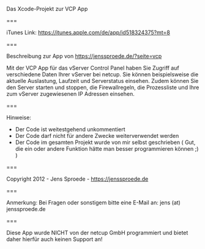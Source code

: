 Das Xcode-Projekt zur VCP App

===

iTunes Link: https://itunes.apple.com/de/app/id518324375?mt=8

===

Beschreibung zur App von https://jenssproede.de/?seite=vcp 

Mit der VCP App für das vServer Control Panel haben Sie Zugriff auf 
verschiedene Daten Ihrer vServer bei netcup. Sie können beispielsweise 
die aktuelle Auslastung, Laufzeit und Serverstatus einsehen. Zudem 
können Sie den Server starten und stoppen, die Firewallregeln, die 
Prozessliste und Ihre zum vServer zugewiesenen IP Adressen einsehen.

===

Hinweise:
- Der Code ist weitestgehend unkommentiert
- Der Code darf nicht für andere Zwecke weiterverwendet werden
- Der Code im gesamten Projekt wurde von mir selbst geschrieben
  ( Gut, die ein oder andere Funktion hätte man besser programmieren können ;) )

===

Copyright 2012 - Jens Sproede - https://jenssproede.de

===

Anmerkung: Bei Fragen oder sonstigem bitte eine E-Mail an: jens (at) jenssproede.de

===

Diese App wurde NICHT von der netcup GmbH programmiert und bietet daher hierfür auch keinen Support an!